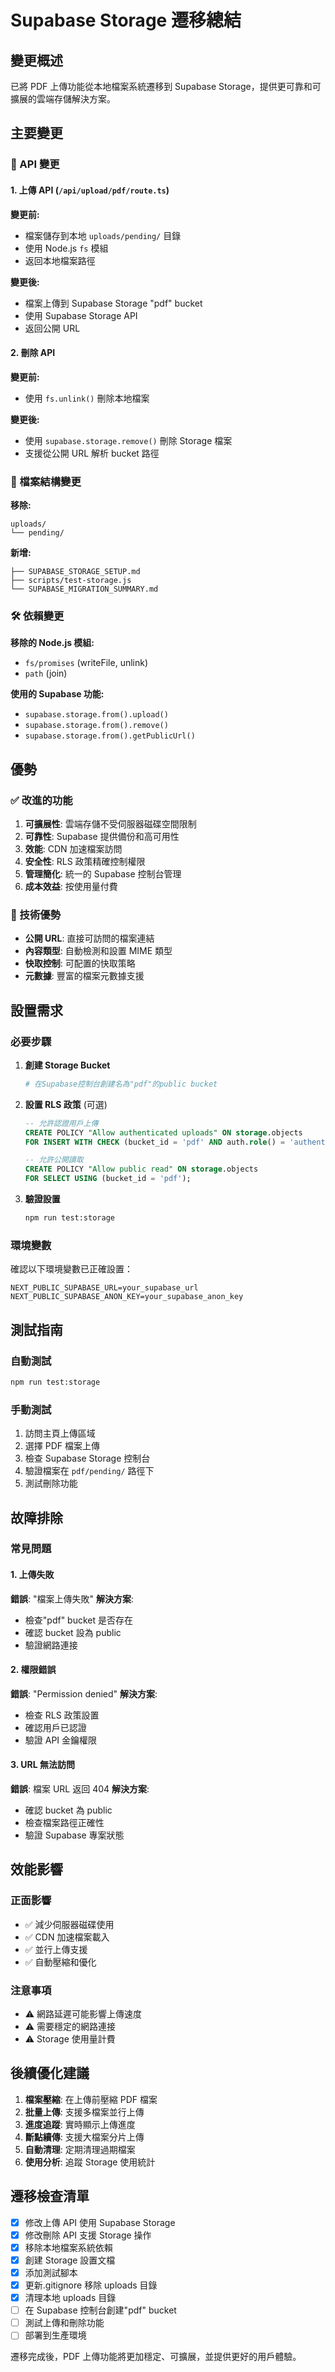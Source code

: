 # Supabase Storage 遷移總結

## 變更概述

已將 PDF 上傳功能從本地檔案系統遷移到 Supabase Storage，提供更可靠和可擴展的雲端存儲解決方案。

## 主要變更

### 🔄 API 變更

#### 1. 上傳 API (`/api/upload/pdf/route.ts`)

**變更前:**

- 檔案儲存到本地 `uploads/pending/` 目錄
- 使用 Node.js `fs` 模組
- 返回本地檔案路徑

**變更後:**

- 檔案上傳到 Supabase Storage "pdf" bucket
- 使用 Supabase Storage API
- 返回公開 URL

#### 2. 刪除 API

**變更前:**

- 使用 `fs.unlink()` 刪除本地檔案

**變更後:**

- 使用 `supabase.storage.remove()` 刪除 Storage 檔案
- 支援從公開 URL 解析 bucket 路徑

### 📁 檔案結構變更

**移除:**

```
uploads/
└── pending/
```

**新增:**

```
├── SUPABASE_STORAGE_SETUP.md
├── scripts/test-storage.js
└── SUPABASE_MIGRATION_SUMMARY.md
```

### 🛠️ 依賴變更

**移除的 Node.js 模組:**

- `fs/promises` (writeFile, unlink)
- `path` (join)

**使用的 Supabase 功能:**

- `supabase.storage.from().upload()`
- `supabase.storage.from().remove()`
- `supabase.storage.from().getPublicUrl()`

## 優勢

### ✅ 改進的功能

1. **可擴展性**: 雲端存儲不受伺服器磁碟空間限制
2. **可靠性**: Supabase 提供備份和高可用性
3. **效能**: CDN 加速檔案訪問
4. **安全性**: RLS 政策精確控制權限
5. **管理簡化**: 統一的 Supabase 控制台管理
6. **成本效益**: 按使用量付費

### 🔧 技術優勢

- **公開 URL**: 直接可訪問的檔案連結
- **內容類型**: 自動檢測和設置 MIME 類型
- **快取控制**: 可配置的快取策略
- **元數據**: 豐富的檔案元數據支援

## 設置需求

### 必要步驟

1. **創建 Storage Bucket**

   ```bash
   # 在Supabase控制台創建名為"pdf"的public bucket
   ```

2. **設置 RLS 政策** (可選)

   ```sql
   -- 允許認證用戶上傳
   CREATE POLICY "Allow authenticated uploads" ON storage.objects
   FOR INSERT WITH CHECK (bucket_id = 'pdf' AND auth.role() = 'authenticated');

   -- 允許公開讀取
   CREATE POLICY "Allow public read" ON storage.objects
   FOR SELECT USING (bucket_id = 'pdf');
   ```

3. **驗證設置**
   ```bash
   npm run test:storage
   ```

### 環境變數

確認以下環境變數已正確設置：

```env
NEXT_PUBLIC_SUPABASE_URL=your_supabase_url
NEXT_PUBLIC_SUPABASE_ANON_KEY=your_supabase_anon_key
```

## 測試指南

### 自動測試

```bash
npm run test:storage
```

### 手動測試

1. 訪問主頁上傳區域
2. 選擇 PDF 檔案上傳
3. 檢查 Supabase Storage 控制台
4. 驗證檔案在 `pdf/pending/` 路徑下
5. 測試刪除功能

## 故障排除

### 常見問題

#### 1. 上傳失敗

**錯誤**: "檔案上傳失敗"
**解決方案**:

- 檢查"pdf" bucket 是否存在
- 確認 bucket 設為 public
- 驗證網路連接

#### 2. 權限錯誤

**錯誤**: "Permission denied"
**解決方案**:

- 檢查 RLS 政策設置
- 確認用戶已認證
- 驗證 API 金鑰權限

#### 3. URL 無法訪問

**錯誤**: 檔案 URL 返回 404
**解決方案**:

- 確認 bucket 為 public
- 檢查檔案路徑正確性
- 驗證 Supabase 專案狀態

## 效能影響

### 正面影響

- ✅ 減少伺服器磁碟使用
- ✅ CDN 加速檔案載入
- ✅ 並行上傳支援
- ✅ 自動壓縮和優化

### 注意事項

- ⚠️ 網路延遲可能影響上傳速度
- ⚠️ 需要穩定的網路連接
- ⚠️ Storage 使用量計費

## 後續優化建議

1. **檔案壓縮**: 在上傳前壓縮 PDF 檔案
2. **批量上傳**: 支援多檔案並行上傳
3. **進度追蹤**: 實時顯示上傳進度
4. **斷點續傳**: 支援大檔案分片上傳
5. **自動清理**: 定期清理過期檔案
6. **使用分析**: 追蹤 Storage 使用統計

## 遷移檢查清單

- [x] 修改上傳 API 使用 Supabase Storage
- [x] 修改刪除 API 支援 Storage 操作
- [x] 移除本地檔案系統依賴
- [x] 創建 Storage 設置文檔
- [x] 添加測試腳本
- [x] 更新.gitignore 移除 uploads 目錄
- [x] 清理本地 uploads 目錄
- [ ] 在 Supabase 控制台創建"pdf" bucket
- [ ] 測試上傳和刪除功能
- [ ] 部署到生產環境

遷移完成後，PDF 上傳功能將更加穩定、可擴展，並提供更好的用戶體驗。
